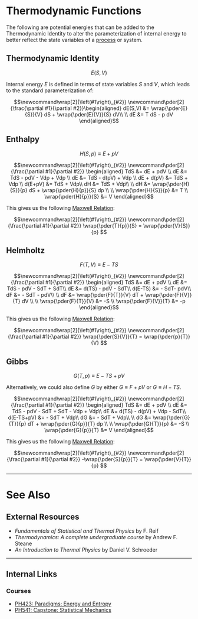 # Thermodynamic Functions

The following are potential energies that can be added to the Thermodynamic Identity to alter the parameterization of internal energy to better reflect the state variables of a [process](/physics/Thermodynamics/Processes.md) or system.

## Thermodynamic Identity

$$E(S,V)$$

Internal energy $E$ is defined in terms of state variables $S$ and $V$, which leads to the standard parameterization of:

$$\newcommand\wrap[2]{\left(#1\right)_{#2}}
\newcommand\pder[2]{\frac{\partial #1}{\partial #2}}\begin{aligned}
dE(S,V) &= \wrap{\pder{E}{S}}{V} dS + \wrap{\pder{E}{V}}{S} dV\\
\\
dE &= T dS - p dV
\end{aligned}$$

## Enthalpy

$$H(S,p)\equiv E+pV$$

$$\newcommand\wrap[2]{\left(#1\right)_{#2}}
\newcommand\pder[2]{\frac{\partial #1}{\partial #2}}
\begin{aligned}
TdS &= dE + pdV \\
dE &= TdS - pdV - Vdp + Vdp \\
dE &= TdS - d(pV) + Vdp \\
dE + d(pV) &= TdS + Vdp \\
d(E+pV) &= TdS + Vdp\\
dH &= TdS + Vdp\\
\\
dH &= \wrap{\pder{H}{S}}{p} dS + \wrap{\pder{H}{p}}{S} dp \\
\\
\wrap{\pder{H}{S}}{p} &= T \\
\wrap{\pder{H}{p}}{S} &= V
\end{aligned}$$

This gives us the following [Maxwell Relation](/physics/Thermodynamics/Maxwell.md):

$$\newcommand\wrap[2]{\left(#1\right)_{#2}}
\newcommand\pder[2]{\frac{\partial #1}{\partial #2}}
\wrap{\pder{T}{p}}{S} = \wrap{\pder{V}{S}}{p}
$$

## Helmholtz

$$F(T,V)\equiv E - TS$$

$$\newcommand\wrap[2]{\left(#1\right)_{#2}}
\newcommand\pder[2]{\frac{\partial #1}{\partial #2}}
\begin{aligned}
TdS &= dE + pdV \\
dE &= TdS - pdV - SdT + SdT\\
dE &= d(TS) - pdV - SdT\\
d(E-TS) &= - SdT- pdV\\
dF &= - SdT - pdV\\
\\
dF &= \wrap{\pder{F}{T}}{V} dT + \wrap{\pder{F}{V}}{T} dV \\
\\
\wrap{\pder{F}{T}}{V} &= -S \\
\wrap{\pder{F}{V}}{T} &= -p
\end{aligned}$$

This gives us the following [Maxwell Relation](/physics/Thermodynamics/Maxwell.md):

$$\newcommand\wrap[2]{\left(#1\right)_{#2}}
\newcommand\pder[2]{\frac{\partial #1}{\partial #2}}
\wrap{\pder{S}{V}}{T} = \wrap{\pder{p}{T}}{V}
$$

## Gibbs

$$G(T,p)\equiv E - TS + pV$$

Alternatively, we could also define $G$ by either $G\equiv F +pV$ or $G\equiv H-TS$.

$$\newcommand\wrap[2]{\left(#1\right)_{#2}}
\newcommand\pder[2]{\frac{\partial #1}{\partial #2}}
\begin{aligned}
TdS &= dE + pdV \\
dE &= TdS - pdV - SdT + SdT - Vdp + Vdp\\
dE &= d(TS) - d(pV) + Vdp - SdT\\
d(E-TS+pV) &= - SdT + Vdp\\
dG &= - SdT + Vdp\\
\\
dG &= \wrap{\pder{G}{T}}{p} dT + \wrap{\pder{G}{p}}{T} dp \\
\\
\wrap{\pder{G}{T}}{p} &= -S \\
\wrap{\pder{G}{p}}{T} &= V
\end{aligned}$$

This gives us the following [Maxwell Relation](/physics/Thermodynamics/Maxwell.md):

$$\newcommand\wrap[2]{\left(#1\right)_{#2}}
\newcommand\pder[2]{\frac{\partial #1}{\partial #2}}
-\wrap{\pder{S}{p}}{T} = \wrap{\pder{V}{T}}{p}
$$

---

# See Also

## External Resources

- *Fundamentals of Statistical and Thermal Physics* by F. Reif
- *Thermodynamics: A complete undergraduate course* by Andrew F. Steane
- *An Introduction to Thermal Physics* by Daniel V. Schroeder

---

## Internal Links
### Courses

- [PH423: Paradigms: Energy and Entropy ](/courses/PH423.md)
- [PH541: Capstone: Statistical Mechanics](/courses/PH541.md)
